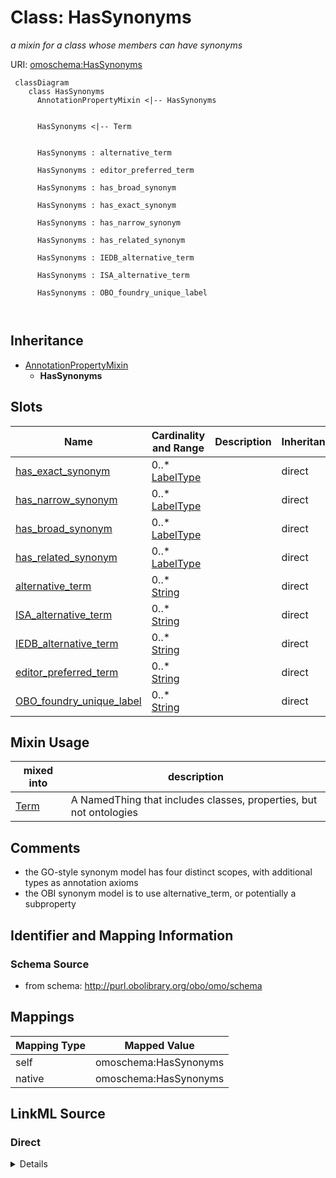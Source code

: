 # Class: HasSynonyms


_a mixin for a class whose members can have synonyms_





URI: [omoschema:HasSynonyms](http://purl.obolibrary.org/obo/omo/schema/HasSynonyms)



```{mermaid}
 classDiagram
    class HasSynonyms
      AnnotationPropertyMixin <|-- HasSynonyms
      

      HasSynonyms <|-- Term
      
      
      HasSynonyms : alternative_term
        
      HasSynonyms : editor_preferred_term
        
      HasSynonyms : has_broad_synonym
        
      HasSynonyms : has_exact_synonym
        
      HasSynonyms : has_narrow_synonym
        
      HasSynonyms : has_related_synonym
        
      HasSynonyms : IEDB_alternative_term
        
      HasSynonyms : ISA_alternative_term
        
      HasSynonyms : OBO_foundry_unique_label
        
      
```





## Inheritance
* [AnnotationPropertyMixin](AnnotationPropertyMixin.md)
    * **HasSynonyms**



## Slots

| Name | Cardinality and Range | Description | Inheritance |
| ---  | --- | --- | --- |
| [has_exact_synonym](has_exact_synonym.md) | 0..* <br/> [LabelType](LabelType.md) |  | direct |
| [has_narrow_synonym](has_narrow_synonym.md) | 0..* <br/> [LabelType](LabelType.md) |  | direct |
| [has_broad_synonym](has_broad_synonym.md) | 0..* <br/> [LabelType](LabelType.md) |  | direct |
| [has_related_synonym](has_related_synonym.md) | 0..* <br/> [LabelType](LabelType.md) |  | direct |
| [alternative_term](alternative_term.md) | 0..* <br/> [String](String.md) |  | direct |
| [ISA_alternative_term](ISA_alternative_term.md) | 0..* <br/> [String](String.md) |  | direct |
| [IEDB_alternative_term](IEDB_alternative_term.md) | 0..* <br/> [String](String.md) |  | direct |
| [editor_preferred_term](editor_preferred_term.md) | 0..* <br/> [String](String.md) |  | direct |
| [OBO_foundry_unique_label](OBO_foundry_unique_label.md) | 0..* <br/> [String](String.md) |  | direct |



## Mixin Usage

| mixed into | description |
| --- | --- |
| [Term](Term.md) | A NamedThing that includes classes, properties, but not ontologies |








## Comments

* the GO-style synonym model has four distinct scopes, with additional types as annotation axioms
* the OBI synonym model is to use alternative_term, or potentially a subproperty

## Identifier and Mapping Information







### Schema Source


* from schema: http://purl.obolibrary.org/obo/omo/schema





## Mappings

| Mapping Type | Mapped Value |
| ---  | ---  |
| self | omoschema:HasSynonyms |
| native | omoschema:HasSynonyms |





## LinkML Source

<!-- TODO: investigate https://stackoverflow.com/questions/37606292/how-to-create-tabbed-code-blocks-in-mkdocs-or-sphinx -->

### Direct

<details>
```yaml
name: HasSynonyms
description: a mixin for a class whose members can have synonyms
comments:
- the GO-style synonym model has four distinct scopes, with additional types as annotation
  axioms
- the OBI synonym model is to use alternative_term, or potentially a subproperty
from_schema: http://purl.obolibrary.org/obo/omo/schema
is_a: AnnotationPropertyMixin
mixin: true
slots:
- has_exact_synonym
- has_narrow_synonym
- has_broad_synonym
- has_related_synonym
- alternative_term
- ISA_alternative_term
- IEDB_alternative_term
- editor_preferred_term
- OBO_foundry_unique_label

```
</details>

### Induced

<details>
```yaml
name: HasSynonyms
description: a mixin for a class whose members can have synonyms
comments:
- the GO-style synonym model has four distinct scopes, with additional types as annotation
  axioms
- the OBI synonym model is to use alternative_term, or potentially a subproperty
from_schema: http://purl.obolibrary.org/obo/omo/schema
is_a: AnnotationPropertyMixin
mixin: true
attributes:
  has_exact_synonym:
    name: has_exact_synonym
    from_schema: http://purl.obolibrary.org/obo/omo/schema
    rank: 1000
    is_a: synonym
    slot_uri: oio:hasExactSynonym
    multivalued: true
    alias: has_exact_synonym
    owner: HasSynonyms
    domain_of:
    - HasSynonyms
    - Axiom
    disjoint_with:
    - label
    range: label type
  has_narrow_synonym:
    name: has_narrow_synonym
    from_schema: http://purl.obolibrary.org/obo/omo/schema
    rank: 1000
    is_a: synonym
    slot_uri: oio:hasNarrowSynonym
    multivalued: true
    alias: has_narrow_synonym
    owner: HasSynonyms
    domain_of:
    - HasSynonyms
    range: label type
  has_broad_synonym:
    name: has_broad_synonym
    from_schema: http://purl.obolibrary.org/obo/omo/schema
    rank: 1000
    is_a: synonym
    slot_uri: oio:hasBroadSynonym
    multivalued: true
    alias: has_broad_synonym
    owner: HasSynonyms
    domain_of:
    - HasSynonyms
    range: label type
  has_related_synonym:
    name: has_related_synonym
    from_schema: http://purl.obolibrary.org/obo/omo/schema
    rank: 1000
    slot_uri: oio:hasRelatedSynonym
    multivalued: true
    alias: has_related_synonym
    owner: HasSynonyms
    domain_of:
    - HasSynonyms
    range: label type
  alternative_term:
    name: alternative_term
    in_subset:
    - allotrope permitted profile
    from_schema: http://purl.obolibrary.org/obo/omo/schema
    exact_mappings:
    - skos:altLabel
    rank: 1000
    slot_uri: IAO:0000118
    multivalued: true
    alias: alternative_term
    owner: HasSynonyms
    domain_of:
    - HasSynonyms
    range: string
  ISA_alternative_term:
    name: ISA_alternative_term
    from_schema: http://purl.obolibrary.org/obo/omo/schema
    rank: 1000
    is_a: alternative_term
    slot_uri: OBI:0001847
    multivalued: true
    alias: ISA_alternative_term
    owner: HasSynonyms
    domain_of:
    - HasSynonyms
    range: string
  IEDB_alternative_term:
    name: IEDB_alternative_term
    from_schema: http://purl.obolibrary.org/obo/omo/schema
    rank: 1000
    is_a: alternative_term
    slot_uri: OBI:9991118
    multivalued: true
    alias: IEDB_alternative_term
    owner: HasSynonyms
    domain_of:
    - HasSynonyms
    range: string
  editor_preferred_term:
    name: editor_preferred_term
    in_subset:
    - obi permitted profile
    from_schema: http://purl.obolibrary.org/obo/omo/schema
    rank: 1000
    is_a: alternative_term
    slot_uri: IAO:0000111
    multivalued: true
    alias: editor_preferred_term
    owner: HasSynonyms
    domain_of:
    - HasSynonyms
    range: string
  OBO_foundry_unique_label:
    name: OBO_foundry_unique_label
    todos:
    - add uniquekey
    from_schema: http://purl.obolibrary.org/obo/omo/schema
    rank: 1000
    is_a: alternative_term
    slot_uri: IAO:0000589
    multivalued: true
    alias: OBO_foundry_unique_label
    owner: HasSynonyms
    domain_of:
    - HasSynonyms
    range: string

```
</details>